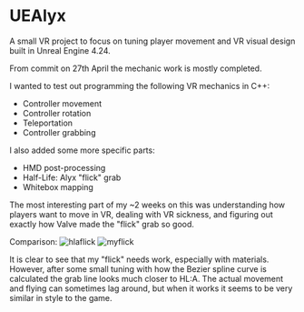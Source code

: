 # UEAlyx
A small VR project to focus on tuning player movement and VR visual design built in Unreal Engine 4.24.

From commit on 27th April the mechanic work is mostly completed.

I wanted to test out programming the following VR mechanics in C++:
- Controller movement
- Controller rotation
- Teleportation
- Controller grabbing

I also added some more specific parts:
- HMD post-processing
- Half-Life: Alyx "flick" grab
- Whitebox mapping

The most interesting part of my ~2 weeks on this was understanding how players want to move in VR, dealing with VR sickness, and figuring out exactly how Valve made the "flick" grab so good.

Comparison:
![hlaflick](https://i.imgur.com/ilmiidx.jpg)
![myflick](https://i.imgur.com/DqYt6PH.png)

It is clear to see that my "flick" needs work, especially with materials. However, after some small tuning with how the Bezier spline curve is calculated the grab line looks much closer to HL:A.
The actual movement and flying can sometimes lag around, but when it works it seems to be very similar in style to the game.
